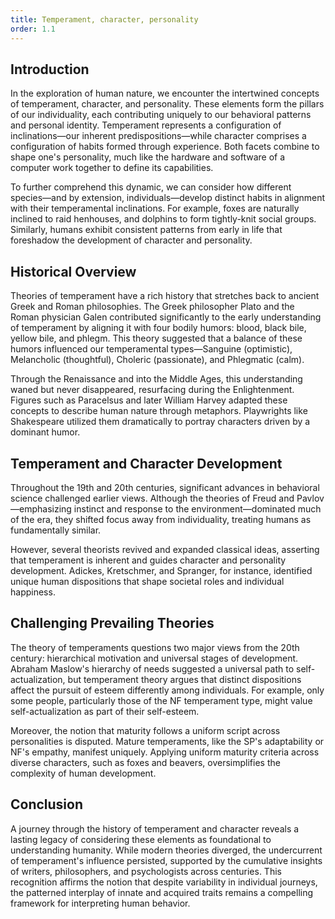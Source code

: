 ```yaml
---
title: Temperament, character, personality
order: 1.1
---
```

## Introduction

In the exploration of human nature, we encounter the intertwined concepts of temperament, character, and personality. These elements form the pillars of our individuality, each contributing uniquely to our behavioral patterns and personal identity. Temperament represents a configuration of inclinations—our inherent predispositions—while character comprises a configuration of habits formed through experience. Both facets combine to shape one's personality, much like the hardware and software of a computer work together to define its capabilities.

To further comprehend this dynamic, we can consider how different species—and by extension, individuals—develop distinct habits in alignment with their temperamental inclinations. For example, foxes are naturally inclined to raid henhouses, and dolphins to form tightly-knit social groups. Similarly, humans exhibit consistent patterns from early in life that foreshadow the development of character and personality.

## Historical Overview

Theories of temperament have a rich history that stretches back to ancient Greek and Roman philosophies. The Greek philosopher Plato and the Roman physician Galen contributed significantly to the early understanding of temperament by aligning it with four bodily humors: blood, black bile, yellow bile, and phlegm. This theory suggested that a balance of these humors influenced our temperamental types—Sanguine (optimistic), Melancholic (thoughtful), Choleric (passionate), and Phlegmatic (calm).

Through the Renaissance and into the Middle Ages, this understanding waned but never disappeared, resurfacing during the Enlightenment. Figures such as Paracelsus and later William Harvey adapted these concepts to describe human nature through metaphors. Playwrights like Shakespeare utilized them dramatically to portray characters driven by a dominant humor.

## Temperament and Character Development

Throughout the 19th and 20th centuries, significant advances in behavioral science challenged earlier views. Although the theories of Freud and Pavlov—emphasizing instinct and response to the environment—dominated much of the era, they shifted focus away from individuality, treating humans as fundamentally similar.

However, several theorists revived and expanded classical ideas, asserting that temperament is inherent and guides character and personality development. Adickes, Kretschmer, and Spranger, for instance, identified unique human dispositions that shape societal roles and individual happiness.

## Challenging Prevailing Theories

The theory of temperaments questions two major views from the 20th century: hierarchical motivation and universal stages of development. Abraham Maslow's hierarchy of needs suggested a universal path to self-actualization, but temperament theory argues that distinct dispositions affect the pursuit of esteem differently among individuals. For example, only some people, particularly those of the NF temperament type, might value self-actualization as part of their self-esteem.

Moreover, the notion that maturity follows a uniform script across personalities is disputed. Mature temperaments, like the SP's adaptability or NF's empathy, manifest uniquely. Applying uniform maturity criteria across diverse characters, such as foxes and beavers, oversimplifies the complexity of human development.

## Conclusion

A journey through the history of temperament and character reveals a lasting legacy of considering these elements as foundational to understanding humanity. While modern theories diverged, the undercurrent of temperament's influence persisted, supported by the cumulative insights of writers, philosophers, and psychologists across centuries. This recognition affirms the notion that despite variability in individual journeys, the patterned interplay of innate and acquired traits remains a compelling framework for interpreting human behavior.
